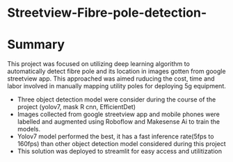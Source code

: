 # Streetview-Fibre-pole-detection-
# Summary
This project was focused on utilizing deep learning algorithm to automatically detect fibre pole and its location in images gotten from google streetview  app. This approached was aimed ruducing the cost, time and labor involved in manually mapping utility poles for deploying 5g equipment.
- Three object detection model were consider during the course of the project (yolov7, mask R cnn, EfficientDet)
- Images collected from google streetview app and mobile phones were labelled and augmented using Roboflow and Makesense Ai to train the models.
- Yolov7 model performed the best, it has a fast inference rate(5fps to 160fps) than other object detection model considered during this project
- This solution was deployed to streamlit for easy access and utilitization

